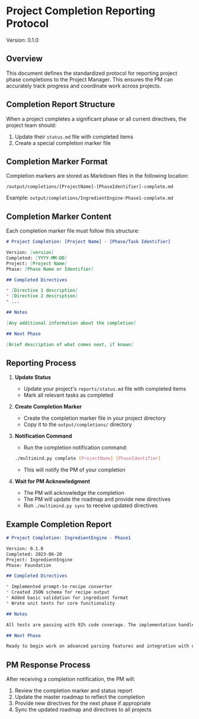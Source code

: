 # Project Completion Reporting Protocol

Version: 0.1.0

## Overview

This document defines the standardized protocol for reporting project phase completions to the Project Manager. This ensures the PM can accurately track progress and coordinate work across projects.

## Completion Report Structure

When a project completes a significant phase or all current directives, the project team should:

1. Update their `status.md` file with completed items
2. Create a special completion marker file

## Completion Marker Format

Completion markers are stored as Markdown files in the following location:

```
/output/completions/[ProjectName]-[PhaseIdentifier]-complete.md
```

Example: `output/completions/IngredientEngine-Phase1-complete.md`

## Completion Marker Content

Each completion marker file must follow this structure:

```markdown
# Project Completion: [Project Name] - [Phase/Task Identifier]

Version: [version]
Completed: [YYYY-MM-DD]
Project: [Project Name]
Phase: [Phase Name or Identifier]

## Completed Directives

* [Directive 1 description]
* [Directive 2 description]
* ...

## Notes

[Any additional information about the completion]

## Next Phase

[Brief description of what comes next, if known]
```

## Reporting Process

1. **Update Status**
   - Update your project's `reports/status.md` file with completed items
   - Mark all relevant tasks as completed

2. **Create Completion Marker**
   - Create the completion marker file in your project directory
   - Copy it to the `output/completions/` directory

3. **Notification Command**
   - Run the completion notification command:
   ```bash
   ./multimind.py complete [ProjectName] [PhaseIdentifier]
   ```
   - This will notify the PM of your completion

4. **Wait for PM Acknowledgment**
   - The PM will acknowledge the completion
   - The PM will update the roadmap and provide new directives
   - Run `./multimind.py sync` to receive updated directives

## Example Completion Report

```markdown
# Project Completion: IngredientEngine - Phase1

Version: 0.1.0
Completed: 2023-06-20
Project: IngredientEngine
Phase: Foundation

## Completed Directives

* Implemented prompt-to-recipe converter
* Created JSON schema for recipe output
* Added basic validation for ingredient format
* Wrote unit tests for core functionality

## Notes

All tests are passing with 92% code coverage. The implementation handles basic recipe requirements but will need enhancement in Phase 2 for more complex dietary restrictions.

## Next Phase

Ready to begin work on advanced parsing features and integration with external recipe databases.
```

## PM Response Process

After receiving a completion notification, the PM will:

1. Review the completion marker and status report
2. Update the master roadmap to reflect the completion
3. Provide new directives for the next phase if appropriate
4. Sync the updated roadmap and directives to all projects 